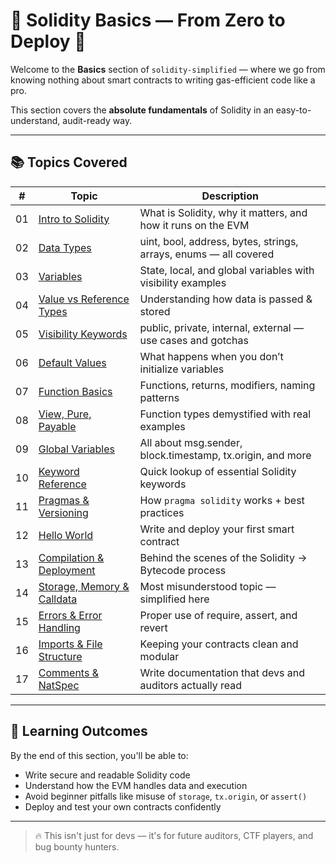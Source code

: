 # 🧱 Solidity Basics — From Zero to Deploy 🚀

Welcome to the **Basics** section of `solidity-simplified` — where we go from knowing nothing about smart contracts to writing gas-efficient code like a pro.

This section covers the **absolute fundamentals** of Solidity in an easy-to-understand, audit-ready way.

---

## 📚 Topics Covered

| #  | Topic | Description |
|----|-------|-------------|
| 01 | [Intro to Solidity](./01-intro-to-solidity.md) | What is Solidity, why it matters, and how it runs on the EVM |
| 02 | [Data Types](./02-data-types.md) | uint, bool, address, bytes, strings, arrays, enums — all covered |
| 03 | [Variables](./03-variables.md) | State, local, and global variables with visibility examples |
| 04 | [Value vs Reference Types](./04-value-types-vs-reference-types.md) | Understanding how data is passed & stored |
| 05 | [Visibility Keywords](./05-visibility-keywords.md) | public, private, internal, external — use cases and gotchas |
| 06 | [Default Values](./06-default-values.md) | What happens when you don’t initialize variables |
| 07 | [Function Basics](./07-function-basics.md) | Functions, returns, modifiers, naming patterns |
| 08 | [View, Pure, Payable](./08-view-pure-payable.md) | Function types demystified with real examples |
| 09 | [Global Variables](./09-global-variables.md) | All about msg.sender, block.timestamp, tx.origin, and more |
| 10 | [Keyword Reference](./10-keywords-quick-ref.md) | Quick lookup of essential Solidity keywords |
| 11 | [Pragmas & Versioning](./11-pragmas-versioning.md) | How `pragma solidity` works + best practices |
| 12 | [Hello World](./12-hello-world.md) | Write and deploy your first smart contract |
| 13 | [Compilation & Deployment](./13-compilation-deployment.md) | Behind the scenes of the Solidity → Bytecode process |
| 14 | [Storage, Memory & Calldata](./14-storage-vs-memory-vs-calldata.md) | Most misunderstood topic — simplified here |
| 15 | [Errors & Error Handling](./15-errors-require-assert-revert.md) | Proper use of require, assert, and revert |
| 16 | [Imports & File Structure](./16-imports-and-structure.md) | Keeping your contracts clean and modular |
| 17 | [Comments & NatSpec](./17-comments-and-natspec.md) | Write documentation that devs and auditors actually read |

---

## 🎯 Learning Outcomes

By the end of this section, you'll be able to:
- Write secure and readable Solidity code
- Understand how the EVM handles data and execution
- Avoid beginner pitfalls like misuse of `storage`, `tx.origin`, or `assert()`
- Deploy and test your own contracts confidently

---

> 🔥 This isn't just for devs — it's for future auditors, CTF players, and bug bounty hunters.

